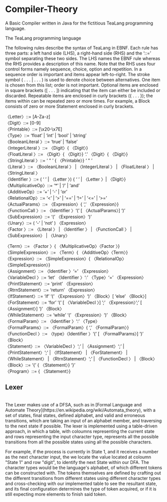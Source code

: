 # Compiler-Theory
A Basic Compiler written in Java for the fictitious TeaLang programming language.

The TeaLang programming language

The following rules describe the syntax of TeaLang in EBNF. Each rule has three parts: a left
hand side (LHS), a right-hand side (RHS) and the ‘::=’ symbol separating these two sides. The
LHS names the EBNF rule whereas the RHS provides a description of this name. Note that the
RHS uses four control forms namely sequence, choice, option and repetition. In a sequence order
is important and items appear left-to-right. The stroke symbol ( . . . | . . . ) is used to denote choice
between alternatives. One item is chosen from this list; order is not important. Optional items are
enclosed in square brackets ([ . . . ]) indicating that the item can either be included or discarded.
Repeatable items are enclosed in curly brackets ({ . . . }); the items within can be repeated zero or
more times. For example, a Block consists of zero or more Statement enclosed in curly brackets.

〈Letter〉::= [A-Za-z] <br>
〈Digit〉::= [0-9]<br>
〈Printable〉::= [\x20-\x7E]<br>
〈Type〉::= ‘float’ | ‘int’ | ‘bool’ | ‘string’<br>
〈BooleanLiteral 〉::= ‘true’ | ‘false’<br>
〈IntegerLiteral 〉::= 〈Digit〉{ 〈Digit〉}<br>
〈FloatLiteral 〉::= 〈Digit〉{ 〈Digit〉} ‘.’ 〈Digit〉{ 〈Digit〉}<br>
〈StringLiteral 〉::= ‘ " ’ { 〈Printable〉} ‘ " ’<br>
〈Literal 〉::= 〈BooleanLiteral 〉
              | 〈IntegerLiteral 〉
              | 〈FloatLiteral 〉
              | 〈StringLiteral 〉<br>
〈Identifier 〉::= ( ‘ ’ | 〈Letter 〉) { ‘ ’ | 〈Letter 〉| 〈Digit〉}<br>
〈MultiplicativeOp〉::= ‘*’ | ‘/’ | ‘and’<br>
〈AdditiveOp〉::= ‘+’ | ‘-’ | ‘or’<br>
〈RelationalOp〉::= ‘<’ | ‘>’ | ‘==’ | ‘!=’ | ‘<=’ | ‘>=’<br>
〈ActualParams〉::= 〈Expression〉{ ‘,’ 〈Expression〉}<br>
〈FunctionCall 〉::= 〈Identifier 〉‘(’ [ 〈ActualParams〉] ‘)’<br>
〈SubExpression〉::= ‘(’ 〈Expression〉‘)’<br>
〈Unary〉::= ( ‘-’ | ‘not’ ) 〈Expression〉<br>
〈Factor 〉::= 〈Literal 〉
             | 〈Identifier 〉
             | 〈FunctionCall 〉
             | 〈SubExpression〉
             | 〈Unary〉<br>

〈Term〉::= 〈Factor 〉{ 〈MultiplicativeOp〉〈Factor 〉}<br>
〈SimpleExpression〉::= 〈Term〉{ 〈AdditiveOp〉〈Term〉}<br>
〈Expression〉::= 〈SimpleExpression〉{ 〈RelationalOp〉〈SimpleExpression〉}<br>
〈Assignment〉::= 〈Identifier 〉‘=’ 〈Expression〉<br>
〈VariableDecl 〉::= ‘let’ 〈Identifier 〉‘:’ 〈Type〉‘=’ 〈Expression〉<br>
〈PrintStatement〉::= ‘print’ 〈Expression〉<br>
〈RtrnStatement〉::= ‘return’ 〈Expression〉<br>
〈IfStatement〉::= ‘if’ ‘(’ 〈Expression〉‘)’ 〈Block〉[ ‘else’ 〈Block〉]<br>
〈ForStatement〉::= ‘for’ ‘(’ [ 〈VariableDecl 〉] ’;’ 〈Expression〉’;’ [ 〈Assignment〉] ‘)’ 〈Block〉<br>
〈WhileStatement〉::= ‘while’ ‘(’ 〈Expression〉‘)’ 〈Block〉<br>
〈FormalParam〉::= 〈Identifier 〉‘:’ 〈Type〉<br>
〈FormalParams〉::= 〈FormalParam〉{ ‘,’ 〈FormalParam〉}<br>
〈FunctionDecl 〉::= 〈type〉〈Identifier 〉‘(’ [ 〈FormalParams〉] ‘)’ 〈Block〉<br>
〈Statement〉::= 〈VariableDecl 〉‘;’
                | 〈Assignment〉‘;’
                | 〈PrintStatement〉‘;’
                | 〈IfStatement〉
                | 〈ForStatement〉
                | 〈WhileStatement〉
                | 〈RtrnStatement〉‘;’
                | 〈FunctionDecl 〉
                | 〈Block〉<br>
〈Block〉::= ‘{’ { 〈Statement〉} ‘}’<br>
〈Program〉::= { 〈Statement〉}<br>

<h2>Lexer</h2><br>
The Lexer makes use of a DFSA, such as in [Formal Language and Automate Theory](https://en.wikipedia.org/wiki/Automata_theory), with a set of states, final states, defined alphabet, and valid and erroneous transitions, which are taking an input of an alphabet member, and traversing to the next state if possible.
The lexer is implemented using a table-driven approach, in which a table, with coloumns representing the current state and rows representing the input character type, represents all the possible transitions from all the possible states using all the possible characters.

For example, if the process is currently in State 1, and it receives a number as the next character input, the we locate the value located at coloumn "State 1" and row "digit", to identify the next State within our DFA. The character types would be the language's alphabet, of which different tokens can be constructed with. The tokens themselves are defined by crafting out the different transitions from different states using different character types and cross-checking with our implemented table to see the resultant state, and its final configuration determines the type of token acquired, or if it is still expecting more elements to finish said token.
